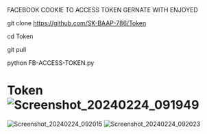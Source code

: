 FACEBOOK COOKIE TO ACCESS TOKEN
GERNATE WITH ENJOYED

git clone https://github.com/SK-BAAP-786/Token

cd Token

git pull

python FB-ACCESS-TOKEN.py













# Token![Screenshot_20240224_091949](https://github.com/SK-BAAP-786/Token/assets/111557947/92d46e13-b972-4745-b7de-81afcd692d2a)
![Screenshot_20240224_092015](https://github.com/SK-BAAP-786/Token/assets/111557947/2af8889e-3622-4e99-8a40-ee75ce1dcb5c)
![Screenshot_20240224_092023](https://github.com/SK-BAAP-786/Token/assets/111557947/a05da886-57e6-46aa-820b-da6973d83fb3)
